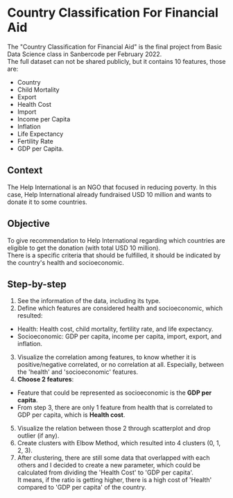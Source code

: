 # Country Classification For Financial Aid
The "Country Classification for Financial Aid" is the final project from Basic Data Science class in Sanbercode per February 2022. <br>
The full dataset can not be shared publicly, but it contains 10 features, those are: 
* Country
* Child Mortality
* Export
* Health Cost
* Import
* Income per Capita
* Inflation
* Life Expectancy
* Fertility Rate
* GDP per Capita.

## Context
The Help International is an NGO that focused in reducing poverty. In this case, Help International already fundraised USD 10 million and wants to donate it to some countries.

## Objective
To give recommendation to Help International regarding which countries are eligible to get the donation (with total USD 10 million). <br>
There is a specific criteria that should be fulfilled, it should be indicated by the country's health and socioeconomic.

## Step-by-step
1. See the information of the data, including its type.
2. Define which features are considered health and socioeconomic, which resulted:
* Health: Health cost, child mortality, fertility rate, and life expectancy.
* Socioeconomic: GDP per capita, income per capita, import, export, and inflation.
3. Visualize the correlation among features, to know whether it is positive/negative correlated, or no correlation at all. Especially, between the 'health' and 'socioeconomic' features.
4. **Choose 2 features**:
* Feature that could be represented as socioeconomic is the **GDP per capita**.
* From step 3, there are only 1 feature from health that is correlated to GDP per capita, which is **Health cost**.
5. Visualize the relation between those 2 through scatterplot and drop outlier (if any).
6. Create clusters with Elbow Method, which resulted into 4 clusters (0, 1, 2, 3).
7. After clustering, there are still some data that overlapped with each others and I decided to create a new parameter, which could be calculated from dividing the 'Health Cost' to 'GDP per capita'. <br>
It means, if the ratio is getting higher, there is a high cost of 'Health' compared to 'GDP per capita' of the country.
